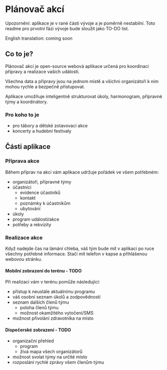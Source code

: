 # Plánovač akcí

Upozornění: aplikace je v rané části vývoje a je poměrně nestabilní. Toto readme pro prvotní fázi vývoje bude sloužit jako TO-DO list.

English translation: coming soon

## Co to je?
Plánovač akcí je open-source webová aplikace určená pro koordinaci přípravy a realizace vašich událostí. 

Všechna data a přípravy jsou na jednom místě a všichni organizátoři k nim mohou rychle a bezpečně přistupovat.

Aplikace umožňuje inteligentně strukturovat úkoly, harmonogram, přípravné týmy a koordinátory.

### Pro koho to je
- pro tábory a dětské zotavovací akce
- koncerty a hudební festivaly

## Části aplikace
### Příprava akce
Během příprav na akci vám aplikace udržuje pořádek ve všem potřebném:
- organizátoři, přípravné týmy
- účastníci
    - evidence účastníků
    - kontakt
    - poznámky k účastníkům
    - ubytování
- úkoly
- program události/akce
- potřeby a rekvizity

### Realizace akce
Když nadejde čas na lámání chleba, váš tým bude mít v aplikaci po ruce všechny potřebné informace. 
Stačí mít telefon v kapse a přihlášenou webovou stránku. 

#### Mobilní zobrazení do terénu - TODO
Při realizaci vám v terénu pomůže následující:
- přístup k neustále aktuálnímu programu
- váš osobní seznam úkolů a zodpovědností
- seznam dalších členů týmu
    - poloha členů týmu
    - možnost okamžitého vytočení/SMS
- možnost přivolání zdravotníka na místo

#### Dispečerské zobrazení - TODO
- organizační přehled
    - program
    - živá mapa všech organizátorů
- možnost svolat týmy na určité místo
- rozposlání rychlé zprávy všem členům týmu

